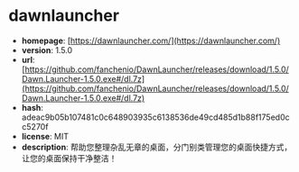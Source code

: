 # dawnlauncher

- **homepage**: [https://dawnlauncher.com/](https://dawnlauncher.com/)
- **version**: 1.5.0
- **url**: [https://github.com/fanchenio/DawnLauncher/releases/download/1.5.0/Dawn.Launcher-1.5.0.exe#/dl.7z](https://github.com/fanchenio/DawnLauncher/releases/download/1.5.0/Dawn.Launcher-1.5.0.exe#/dl.7z)
- **hash**: adeac9b05b107481c0c648903935c6138536de49cd485d1b88f175ed0cc5270f
- **license**: MIT
- **description**: 帮助您整理杂乱无章的桌面，分门别类管理您的桌面快捷方式，让您的桌面保持干净整洁！

